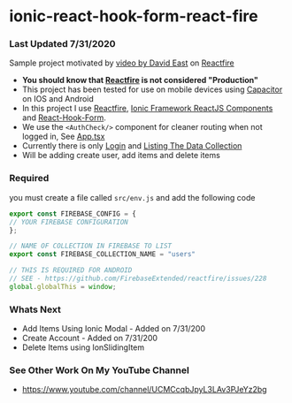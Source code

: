 # ionic-react-hook-form-react-fire
### Last Updated 7/31/2020

Sample project motivated by [video by David East](https://www.youtube.com/watch?v=cyQW2leJBnI) on [Reactfire](https://github.com/FirebaseExtended/reactfire)

- **You should know that [Reactfire](https://github.com/FirebaseExtended/reactfire) is not considered "Production"**
- This project has been tested for use on mobile devices using [Capacitor](https://capacitorjs.com/) on IOS and Android
- In this project I use [Reactfire](https://github.com/FirebaseExtended/reactfire), [Ionic Framework ReactJS Components](https://ionicframework.com/react) and [React-Hook-Form](https://react-hook-form.com/).
- We use the `<AuthCheck/>` component for cleaner routing when not logged in, See [App.tsx](https://github.com/aaronksaunders/ionic-react-hook-form-react-fire/blob/master/src/App.tsx)
- Currently there is only [Login](https://github.com/aaronksaunders/ionic-react-hook-form-react-fire/blob/master/src/pages/Login.tsx) and [Listing The Data Collection](https://github.com/aaronksaunders/ionic-react-hook-form-react-fire/blob/master/src/pages/Home.tsx)
- Will be adding create user, add items and delete items

### Required
you must create a file called `src/env.js` and add the following code
```javascript
export const FIREBASE_CONFIG = {
// YOUR FIREBASE CONFIGURATION
};

// NAME OF COLLECTION IN FIREBASE TO LIST
export const FIREBASE_COLLECTION_NAME = "users"

// THIS IS REQUIRED FOR ANDROID
// SEE - https://github.com/FirebaseExtended/reactfire/issues/228
global.globalThis = window;
```

### Whats Next
- Add Items Using Ionic Modal        - Added on 7/31/200
- Create Account                     - Added on 7/31/200
- Delete Items using IonSlidingItem


### See Other Work On My YouTube Channel
- https://www.youtube.com/channel/UCMCcqbJpyL3LAv3PJeYz2bg
